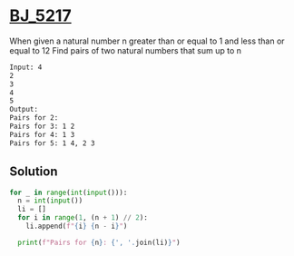 # [BJ_5217](https://acmicpc.net/problem/5217)

When given a natural number n greater than or equal to 1 and less than or equal to 12
Find pairs of two natural numbers that sum up to n

```txt
Input: 4
2
3
4
5
Output:
Pairs for 2:
Pairs for 3: 1 2
Pairs for 4: 1 3
Pairs for 5: 1 4, 2 3
```

## Solution

```py
for _ in range(int(input())):
  n = int(input())
  li = []
  for i in range(1, (n + 1) // 2):
    li.append(f"{i} {n - i}")

  print(f"Pairs for {n}: {', '.join(li)}")
```
